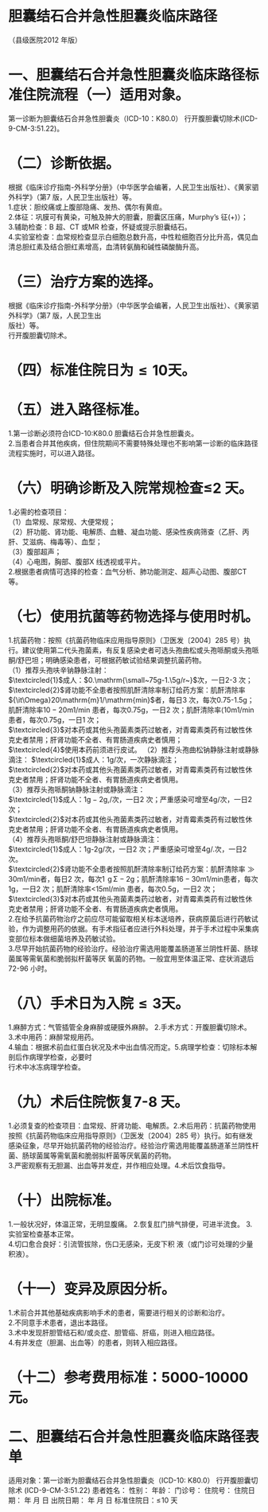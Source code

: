 # 胆囊结石合并急性胆囊炎临床路径  
（县级医院2012 年版）  
# 一、胆囊结石合并急性胆囊炎临床路径标准住院流程（一）适用对象。  
第一诊断为胆囊结石合并急性胆囊炎（ICD-10：K80.0） 行开腹胆囊切除术(ICD-9-CM-3:51.22)。  
# （二）诊断依据。  
根据《临床诊疗指南-外科学分册》（中华医学会编著，人民卫生出版社）、《黄家驷外科学》（第7 版，人民卫生出版社）等。  
1.症状：胆绞痛或上腹部隐痛、发热、偶尔有黄疸。  
2.体征：巩膜可有黄染，可触及肿大的胆囊，胆囊区压痛，Murphy’s 征$(+)$）；  
3.辅助检查：B 超、CT 或MR 检查，怀疑或提示胆囊结石。  
4.实验室检查：血常规检查显示白细胞总数升高，中性粒细胞百分比升高，偶见血清总胆红素及结合胆红素增高，血清转氨酶和碱性磷酸酶升高。  
# （三）治疗方案的选择。  
根据《临床诊疗指南-外科学分册》（中华医学会编著，人民卫生出版社）、《黄家驷外科学》（第7 版，人民卫生出  
版社）等。  
行开腹胆囊切除术。  
# （四）标准住院日为${\leqslant}10$天。  
# （五）进入路径标准。  
1.第一诊断必须符合ICD-10:K80.0 胆囊结石合并急性胆囊炎。  
2.当患者合并其他疾病，但住院期间不需要特殊处理也不影响第一诊断的临床路径流程实施时，可以进入路径。  
# （六）明确诊断及入院常规检查≤2 天。  
1.必需的检查项目：  
（1）血常规、尿常规、大便常规；  
（2）肝功能、肾功能、电解质、血糖、凝血功能、感染性疾病筛查（乙肝、丙肝、艾滋病、梅毒等）、血型；  
（3）腹部超声；  
（4）心电图，胸部、腹部X 线透视或平片。  
2.根据患者病情可选择的检查：血气分析、肺功能测定、超声心动图、腹部CT 等。  
# （七）使用抗菌等药物选择与使用时机。  
1.抗菌药物：按照《抗菌药物临床应用指导原则》（卫医发〔2004〕285 号）执行。建议使用第二代头孢菌素，有反复感染史者可选头孢曲松或头孢哌酮或头孢哌酮/舒巴坦；明确感染患者，可根据药敏试验结果调整抗菌药物。  
（1）推荐头孢呋辛钠静脉注射：  
$\textcircled{1}$成人：$0.\mathrm{\small~75g-1.\5g/r~}$次，一日2-3 次；  
$\textcircled{2}$肾功能不全患者按照肌酐清除率制订给药方案：肌酐清除率${\it\Omega}20\mathrm{m}1/\mathrm{min}$者，每日3 次，每次0.75-1.5g；肌酐清除率$10{-}20\mathrm{m}1/\mathrm{min}$ 患者，每次0.75g，一日2 次；肌酐清除率$\mathrm{\langle10m1/min}$ 患者，每次0.75g，一日1 次；  
$\textcircled{3}$对本药或其他头孢菌素类药过敏者，对青霉素类药有过敏性休克史者禁用；肝肾功能不全者、有胃肠道疾病史者慎用；  
$\textcircled{4}$使用本药前须进行皮试。 （2）推荐头孢曲松钠静脉注射或静脉滴注： $\textcircled{1}$成人：1g/次，一次静脉滴注；  
$\textcircled{2}$对本药或其他头孢菌素类药过敏者，对青霉素类药有过敏性休克史者禁用；肝肾功能不全者、有胃肠道疾病史者慎用。  
（3）推荐头孢哌酮钠静脉注射或静脉滴注：  
$\textcircled{1}$成人：$\mathrm{1g-2g,}$/次，一日2 次；严重感染可增至$4\mathrm{g}/$次，一日2 次；  
$\textcircled{2}$对本药或其他头孢菌素类药过敏者，对青霉素类药有过敏性休克史者禁用；肝肾功能不全者、有胃肠道疾病史者慎用。  
（4）推荐头孢哌酮/舒巴坦静脉注射或静脉滴注：  
$\textcircled{1}$成人：1g-2g/次，一日2 次；严重感染可增至$4\mathrm{g}/.$次，一日2 次。  
$\textcircled{2}$肾功能不全患者按照肌酐清除率制订给药方案：肌酐清除率${\gg}30\mathrm{m}1/\mathrm{min}$者，每日2 次，每次$1\;\mathrm{\,g\,\Sigma-2g}$；肌酐清除率$16{-}30\mathrm{m}1/\mathrm{min}$患者，每次1g，一日2 次；肌酐清除率<15ml/min 患者，每次0.5g，一日2 次；  
$\textcircled{3}$对本药或其他头孢菌素类药过敏者，对青霉素类药有过敏性休克史者禁用；肝肾功能不全者、有胃肠道疾病史者慎用。  
2.在给予抗菌药物治疗之前应尽可能留取相关标本送培养，获病原菌后进行药敏试验，作为调整用药的依据。有手术指征者应进行外科处理，并于手术过程中采集病变部位标本做细菌培养及药敏试验。  
3.尽早开始抗菌药物的经验治疗。经验治疗需选用能覆盖肠道革兰阴性杆菌、肠球菌属等需氧菌和脆弱拟杆菌等厌 氧菌的药物。一般宜用至体温正常、症状消退后72-96 小时。  
# （八）手术日为入院$\leqslant\pmb{3}$天。  
1.麻醉方式：气管插管全身麻醉或硬膜外麻醉。 2.手术方式：开腹胆囊切除术。 3.术中用药：麻醉常规用药。  
4.输血：根据术前血红蛋白状况及术中出血情况而定。5.病理学检查：切除标本解剖后作病理学检查，必要时  
行术中冰冻病理学检查。  
# （九）术后住院恢复7-8 天。  
1.必须复查的检查项目：血常规、肝肾功能、电解质。2.术后用药：抗菌药物使用按照《抗菌药物临床应用指导原则》（卫医发〔2004〕285 号）执行。如有继发感染征象，尽早开始抗菌药物的经验治疗。经验治疗需选用能覆盖肠道革兰阴性杆菌、肠球菌属等需氧菌和脆弱拟杆菌等厌氧菌的药物。  
3.严密观察有无胆漏、出血等并发症，并作相应处理。4.术后饮食指导。  
# （十）出院标准。  
1.一般状况好，体温正常，无明显腹痛。 2.恢复肛门排气排便，可进半流食。 3.实验室检查基本正常。  
4.切口愈合良好：引流管拔除，伤口无感染，无皮下积 液（或门诊可处理的少量积液）。  
# （十一）变异及原因分析。  
1.术前合并其他基础疾病影响手术的患者，需要进行相关的诊断和治疗。  
2.不同意手术患者，退出本路径。  
3.术中发现肝胆管结石和/或炎症、胆管癌、肝癌，则进入相应路径。  
4.有并发症（胆漏、出血等）的患者，则转入相应路径。  
# （十二）参考费用标准：5000-10000 元。  
# 二、胆囊结石合并急性胆囊炎临床路径表单  
适用对象：第一诊断为胆囊结石合并急性胆囊炎（ICD-10: K80.0）   行开腹胆囊切除术 (ICD-9-CM-3:51.22)  患者姓名：       性别：    年龄：    门诊号：        住院号：           住院日期：    年  月  日     出院日期：    年  月  日   标准住院日：$\leqslant\!10$ 天  
